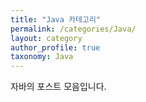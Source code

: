 ```yaml
---
title: "Java 카테고리"
permalink: /categories/Java/
layout: category
author_profile: true
taxonomy: Java
---
```


자바의 포스트 모음입니다.
